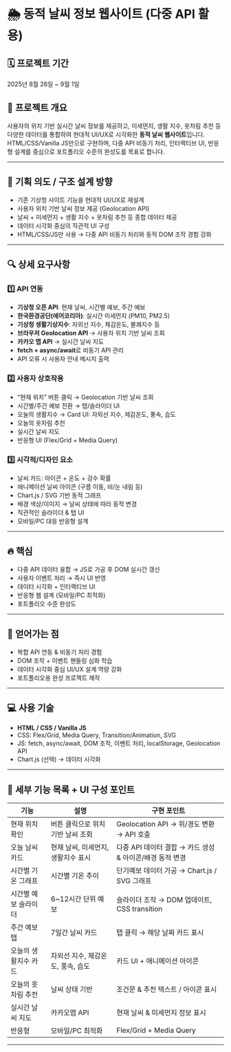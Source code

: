 # 🌦️ 동적 날씨 정보 웹사이트 (다중 API 활용)

## 🗓 프로젝트 기간
2025년 8월 26일 ~ 9월 1일

## 📝 프로젝트 개요
사용자의 위치 기반 실시간 날씨 정보를 제공하고, 미세먼지, 생활 지수, 옷차림 추천 등 다양한 데이터를 통합하여 현대적 UI/UX로 시각화한 **동적 날씨 웹사이트**입니다.  
HTML/CSS/Vanilla JS만으로 구현하며, 다중 API 비동기 처리, 인터랙티브 UI, 반응형 설계를 중심으로 포트폴리오 수준의 완성도를 목표로 합니다.

---

## 🧠 기획 의도 / 구조 설계 방향
- 기존 기상청 사이트 기능을 현대적 UI/UX로 재설계  
- 사용자 위치 기반 날씨 정보 제공 (Geolocation API)  
- 날씨 + 미세먼지 + 생활 지수 + 옷차림 추천 등 종합 데이터 제공  
- 데이터 시각화 중심의 직관적 UI 구성  
- HTML/CSS/JS만 사용 → 다중 API 비동기 처리와 동적 DOM 조작 경험 강화

---

## 🔍 상세 요구사항

### 1️⃣ API 연동
- **기상청 오픈 API**: 현재 날씨, 시간별 예보, 주간 예보  
- **한국환경공단(에어코리아)**: 실시간 미세먼지 (PM10, PM2.5)  
- **기상청 생활기상지수**: 자외선 지수, 체감온도, 불쾌지수 등  
- **브라우저 Geolocation API** → 사용자 위치 기반 날씨 조회  
- **카카오 맵 API** → 실시간 날씨 지도  
- **fetch + async/await**로 비동기 API 관리  
- API 오류 시 사용자 안내 메시지 출력

### 2️⃣ 사용자 상호작용
- “현재 위치” 버튼 클릭 → Geolocation 기반 날씨 조회  
- 시간별/주간 예보 전환 → 탭/슬라이더 UI  
- 오늘의 생활지수 → Card UI: 자외선 지수, 체감온도, 풍속, 습도  
- 오늘의 옷차림 추천  
- 실시간 날씨 지도  
- 반응형 UI (Flex/Grid + Media Query)

### 3️⃣ 시각적/디자인 요소
- 날씨 카드: 아이콘 + 온도 + 강수 확률  
- 애니메이션 날씨 아이콘 (구름 이동, 비/눈 내림 등)  
- Chart.js / SVG 기반 동적 그래프  
- 배경 색상/이미지 → 날씨 상태에 따라 동적 변경  
- 직관적인 슬라이더 & 탭 UI  
- 모바일/PC 대응 반응형 설계

---

## 🔥 핵심
- 다중 API 데이터 융합 → JS로 가공 후 DOM 실시간 갱신  
- 사용자 이벤트 처리 → 즉시 UI 반영  
- 데이터 시각화 + 인터랙티브 UI  
- 반응형 웹 설계 (모바일/PC 최적화)  
- 포트폴리오 수준 완성도

---

## 🎯 얻어가는 점
- 복합 API 연동 & 비동기 처리 경험  
- DOM 조작 + 이벤트 핸들링 심화 학습  
- 데이터 시각화 중심 UI/UX 설계 역량 강화  
- 포트폴리오용 완성 프로젝트 제작

---

## 💻 사용 기술
- **HTML / CSS / Vanilla JS**  
- CSS: Flex/Grid, Media Query, Transition/Animation, SVG  
- JS: fetch, async/await, DOM 조작, 이벤트 처리, localStorage, Geolocation API  
- Chart.js (선택) → 데이터 시각화

---

## 🔹 세부 기능 목록 + UI 구성 포인트

| 기능 | 설명 | 구현 포인트 |
|------|------|-------------|
| 현재 위치 확인 | 버튼 클릭으로 위치 기반 날씨 조회 | Geolocation API → 위/경도 변환 → API 호출 |
| 오늘 날씨 카드 | 현재 날씨, 미세먼지, 생활지수 표시 | 다중 API 데이터 결합 → 카드 생성 & 아이콘/배경 동적 변경 |
| 시간별 기온 그래프 | 시간별 기온 추이 | 단기예보 데이터 가공 → Chart.js / SVG 그래프 |
| 시간별 예보 슬라이더 | 6~12시간 단위 예보 | 슬라이더 조작 → DOM 업데이트, CSS transition |
| 주간 예보 탭 | 7일간 날씨 카드 | 탭 클릭 → 해당 날짜 카드 표시 |
| 오늘의 생활지수 카드 | 자외선 지수, 체감온도, 풍속, 습도 | 카드 UI + 애니메이션 아이콘 |
| 오늘의 옷차림 추천 | 날씨 상태 기반 | 조건문 & 추천 텍스트 / 아이콘 표시 |
| 실시간 날씨 지도 | 카카오맵 API | 현재 날씨 & 미세먼지 정보 표시 |
| 반응형 | 모바일/PC 최적화 | Flex/Grid + Media Query |

---
